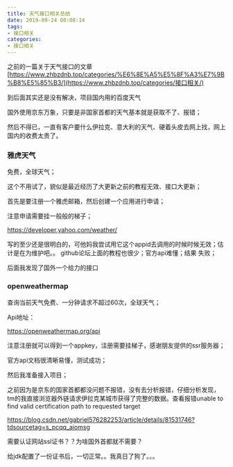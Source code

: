 ```yaml
---
title: 天气接口相关总结
date: 2019-09-24 00:08:14
tags:
- 接口相关
categories:
- 接口相关
---
```


之前的一篇关于天气接口的文章[https://www.zhbzdnb.top/categories/%E6%8E%A5%E5%8F%A3%E7%9B%B8%E5%85%B3/](https://www.zhbzdnb.top/categories/接口相关/)

到后面其实还是没有解决，项目国内用的百度天气

国外使用京东万象，只要是非国家首都的天气基本就是获取不了、报错；

然后不得已，一直有客户要什么伊拉克、意大利的天气、硬着头皮去网上找，网上国内的收费太贵了。

### 雅虎天气

免费，全球天气；

这个不用试了，貌似是最近经历了大更新之前的教程无效、接口大更新；

首先是要注册一个雅虎邮箱，然后创建一个应用进行申请；

注意申请需要挂一般般的梯子；

https://developer.yahoo.com/weather/

写的至少还是很明白的，可他妈我尝试用它这个appid去调用的时候时候无效；估计是在为维护吧。。 github论坛上面的教程也很少；官方api难懂；结果 失败；

后面我发现了国外一个给力的接口

### openweathermap

查询当前天气免费、一分钟请求不超过60次，全球天气；

Api地址：

https://openweathermap.org/api

注意注册就可以得到一个appkey，注册需要挂梯子，感谢朋友提供的ssr服务器；

官方api文档很清晰易懂，测试成功；

然后我准备接入项目；

之前因为是京东的国家首都都没问题不报错，没有去分析报错，仔细分析发现，tm的我直接浏览器外链请求伊拉克某城市获得了完整的数据。查看报错unable to find valid certification path to requested target

https://blog.csdn.net/gabriel576282253/article/details/81531746?tdsourcetag=s_pcqq_aiomsg

需要认证网站ssl证书？？为啥国外首都就不需要？

给jdk配置了一份证书后，一切正常。。我真日了狗了。。。

